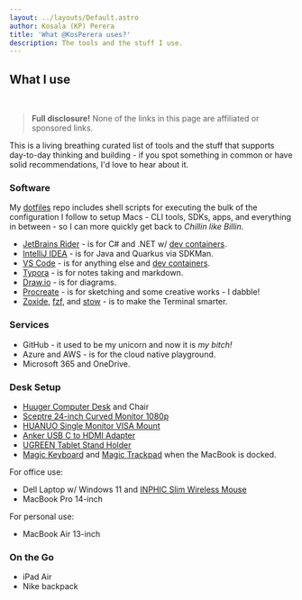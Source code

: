 ```yaml
---
layout: ../layouts/Default.astro
author: Kosala (KP) Perera
title: 'What @KosPerera uses?'
description: The tools and the stuff I use.
---
```


## What I use

<br />

> **Full disclosure!** None of the links in this page are affiliated or sponsored links.

This is a living breathing curated list of tools and the stuff that supports day-to-day thinking and building - if you spot something in common or have solid recommendations, I'd love to hear about it.

### Software

My [dotfiles](https://github.com/kosperera/dotfiles#readme-ov-file) repo includes shell scripts for executing the bulk of the configuration I follow to setup Macs - CLI tools, SDKs, apps, and everything in between - so I can more quickly get back to *Chillin like Billin*.

- [JetBrains Rider](https://www.jetbrains.com/rider/) - is for C# and .NET w/ [dev containers](https://github.com/kosperera?tab=repositories&q=try-dotnet&type=&language=&sort=).
- [IntelliJ IDEA](https://www.jetbrains.com/idea/) - is for Java and Quarkus via SDKMan.
- [VS Code](https://code.visualstudio.com) - is for anything else and [dev containers](https://github.com/kosperera?tab=repositories&q=try-&type=&language=&sort=).
- [Typora](https://support.typora.io/Typora-on-macOS/) - is for notes taking and markdown.
- [Draw.io](https://www.drawio.com) - is for diagrams.
- [Procreate](https://procreate.com/procreate) - is for sketching and some creative works - I dabble!
- [Zoxide](https://github.com/ajeetdsouza/zoxide#readme-ov-file), [fzf](https://github.com/junegunn/fzf#readme-ov-file), and [stow](https://www.gnu.org/software/stow/) - is to make the Terminal smarter.

### Services

- GitHub - it used to be my unicorn and now it is *my bitch!*
- Azure and AWS - is for the cloud native playground.
- Microsoft 365 and OneDrive.

### Desk Setup

- [Huuger Computer Desk](https://www.amazon.com/dp/B0BVQHSY2W) and Chair
- [Sceptre 24-inch Curved Monitor 1080p](https://www.amazon.com/dp/B07KXSR99Y)
- [HUANUO Single Monitor VISA Mount](https://www.amazon.com/dp/B0BGWQFX56)
- [Anker USB C to HDMI Adapter](https://www.amazon.com/dp/B07THJGZ9Z)
- [UGREEN Tablet Stand Holder](https://www.amazon.com/dp/B09P87NBYS)
-  [Magic Keyboard](https://www.apple.com/shop/product/MXCL3LL/A/magic-keyboard-usb-c-us-english) and [Magic Trackpad](https://www.apple.com/shop/product/MXK93AM/A/magic-trackpad-usb%E2%80%91c-white-multi-touch-surface) when the MacBook is docked.

For office use:

- Dell Laptop w/ Windows 11 and [INPHIC Slim Wireless Mouse](https://www.amazon.com/dp/B08P36X7RQ)
- MacBook Pro 14-inch

For personal use:

- MacBook Air 13-inch

### On the Go

- iPad Air
- Nike backpack
